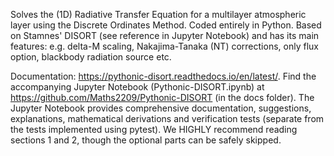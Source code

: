 Solves the (1D) Radiative Transfer Equation for a multilayer atmospheric layer using the Discrete Ordinates Method. 
Coded entirely in Python. 
Based on Stamnes' DISORT (see reference in Jupyter Notebook) and has its main features: e.g. delta-M scaling, Nakajima-Tanaka (NT) corrections, only flux option, blackbody radiation source etc.

Documentation: https://pythonic-disort.readthedocs.io/en/latest/.
Find the accompanying Jupyter Notebook (Pythonic-DISORT.ipynb) at https://github.com/Maths2209/Pythonic-DISORT (in the docs folder).
The Jupyter Notebook provides comprehensive documentation, suggestions, explanations, 
mathematical derivations and verification tests (separate from the tests implemented using pytest).
We HIGHLY recommend reading sections 1 and 2, though the optional parts can be safely skipped.